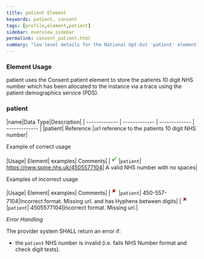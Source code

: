 ```yaml
---
title: patient Element
keywords: patient, consent
tags: [profile,element,patient]
sidebar: overview_sidebar
permalink: consent_patient.html
summary: "low level details for the National Opt-Out 'patient' element"
---
```

### Element Usage ###

patient uses the Consent.patient element to store the patients 10 digit NHS number which has been allocated to the instance via a trace using the patient demographics service (PDS). 

### patient ###

|name|Data Type|Description|
| ------------- | ------------- | ------------- | ------------- |
|patient| Reference |url reference to the patients 10 digit NHS number|

Example of correct usage

|Usage| Element| examples| Comments|
|![Tick](images/tick.png)|`patient`| https://nww.spine.nhs.uk/4505577104| A valid NHS number with no spaces|

Examples of incorrect usage

|Usage| Element| examples| Comments|
|![Cross](images/cross.png)|`patient`| 450-557-7104|Incorrect format. Missing url. and has Hyphens between digits|
|![Cross](images/cross.png)|`patient`| 4505577104|Incorrect format. Missing url.|

*Error Handling*

The provider system SHALL return an error if:

- the `patient` NHS number is invalid (i.e. fails NHS Number format and check digit tests).






